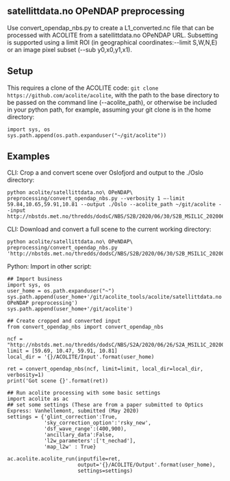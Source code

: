 ## satellittdata.no OPeNDAP preprocessing
Use convert_opendap_nbs.py to create a L1_converted.nc file that can be processed with ACOLITE from a satellittdata.no OPeNDAP URL. Subsetting is supported using a limit ROI (in geographical coordinates:--limit S,W,N,E) or an image pixel subset (--sub y0,x0,y1,x1).

## Setup
This requires a clone of the ACOLITE code: `git clone https://github.com/acolite/acolite`, with the path to the base directory to be passed on the command line (--acolite_path), or otherwise be included in your python path, for example, assuming your git clone is in the home directory:
```
import sys, os
sys.path.append(os.path.expanduser("~/git/acolite"))
```

## Examples
CLI: Crop a and convert scene over Oslofjord and output to the ./Oslo directory:
```
python acolite/satellittdata.no\ OPeNDAP\ preprocessing/convert_opendap_nbs.py --verbosity 1 —-limit 59.84,10.65,59.91,10.81 --output ./Oslo --acolite_path ~/git/acolite --input http://nbstds.met.no/thredds/dodsC/NBS/S2B/2020/06/30/S2B_MSIL1C_20200630T124709_N0209_R138_T31XFH_20200630T132039.nc
```

CLI: Download and convert a full scene to the current working directory:
```
python acolite/satellittdata.no\ OPeNDAP\ preprocessing/convert_opendap_nbs.py  'http://nbstds.met.no/thredds/dodsC/NBS/S2B/2020/06/30/S2B_MSIL1C_20200630T124709_N0209_R138_T31XFH_20200630T132039.nc'
```

Python: Import in other script:
```
## Import business
import sys, os
user_home = os.path.expanduser("~")
sys.path.append(user_home+'/git/acolite_tools/acolite/satellittdata.no OPeNDAP preprocessing')
sys.path.append(user_home+'/git/acolite')

## Create cropped and converted input
from convert_opendap_nbs import convert_opendap_nbs

ncf = "http://nbstds.met.no/thredds/dodsC/NBS/S2A/2020/06/26/S2A_MSIL1C_20200626T104031_N0209_R008_T32VNM_20200626T125124.nc"
limit = [59.69, 10.47, 59.91, 10.81]
local_dir = '{}/ACOLITE/Input'.format(user_home)

ret = convert_opendap_nbs(ncf, limit=limit, local_dir=local_dir, verbosity=1)
print('Got scene {}'.format(ret))

## Run acolite processing with some basic settings
import acolite as ac
## set some settings (These are from a paper submitted to Optics Express: Vanhellemont, submitted (May 2020)
settings = {'glint_correction':True,
            'sky_correction_option':'rsky_new',
            'dsf_wave_range':(400,900),
            'ancillary_data':False,
            'l2w_parameters':['t_nechad'],
            'map_l2w' : True}

ac.acolite.acolite_run(inputfile=ret,
                       output='{}/ACOLITE/Output'.format(user_home),
                       settings=settings)
```
